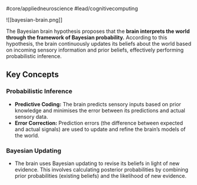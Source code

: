 #core/appliedneuroscience #lead/cognitivecomputing

![[bayesian-brain.png]]

The Bayesian brain hypothesis proposes that the **brain interprets the world through the framework of Bayesian probability.** According to this hypothesis, the brain continuously updates its beliefs about the world based on incoming sensory information and prior beliefs, effectively performing probabilistic inference.

## Key Concepts

### Probabilistic Inference

- **Predictive Coding:** The brain predicts sensory inputs based on prior knowledge and minimises the error between its predictions and actual sensory data.
- **Error Correction:** Prediction errors (the difference between expected and actual signals) are used to update and refine the brain’s models of the world.

### Bayesian Updating

- The brain uses Bayesian updating to revise its beliefs in light of new evidence. This involves calculating posterior probabilities by combining prior probabilities (existing beliefs) and the likelihood of new evidence.
